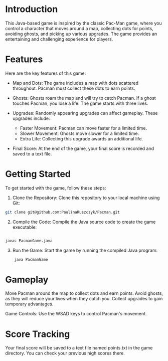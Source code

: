 
# Introduction

This Java-based game is inspired by the classic Pac-Man game, where you control a character that moves around a map, collecting dots for points, avoiding ghosts, and picking up various upgrades. The game provides an entertaining and challenging experience for players.
# Features

Here are the key features of this game:

* Map and Dots: The game includes a map with dots scattered throughout. Pacman must collect these dots to earn points.

* Ghosts: Ghosts roam the map and will try to catch Pacman. If a ghost touches Pacman, you lose a life. The game starts with three lives.

* Upgrades: Randomly appearing upgrades can affect gameplay. These upgrades include:
  * Faster Movement: Pacman can move faster for a limited time.
  * Slower Movement: Ghosts move slower for a limited time.
  * Extra Life: Collecting this upgrade awards an additional life.

* Final Score: At the end of the game, your final score is recorded and saved to a text file.

# Getting Started

To get started with the game, follow these steps:

1. Clone the Repository: Clone this repository to your local machine using Git:

```bash
git clone git@github.com:PaulinaRuszczyk/Pacman.git

```


2. Compile the Code: Compile the Java source code to create the game executable:

```bash

javac PacmanGame.java
```
3. Run the Game: Start the game by running the compiled Java program:


```bash
    java PacmanGame
```

# Gameplay

 Move Pacman around the map to collect dots and earn points.
    Avoid ghosts, as they will reduce your lives when they catch you.
    Collect upgrades to gain temporary advantages.

 Game Controls: Use the WSAD keys to control Pacman's movement.
# Score Tracking

Your final score will be saved to a text file named points.txt in the game directory. You can check your previous high scores there.
